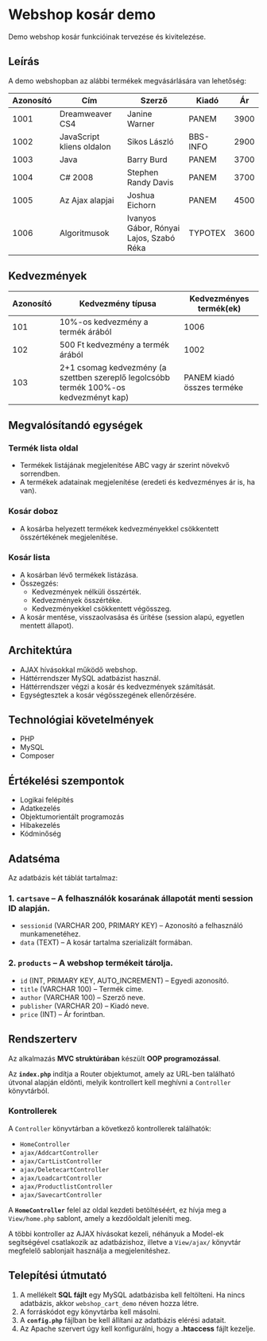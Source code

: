 # Webshop kosár demo

Demo webshop kosár funkcióinak tervezése és kivitelezése.

## Leírás

A demo webshopban az alábbi termékek megvásárlására van lehetőség:

| Azonosító | Cím                    | Szerző                                      | Kiadó    | Ár  |
|-----------|------------------------|---------------------------------------------|---------|-----|
| 1001      | Dreamweaver CS4        | Janine Warner                              | PANEM   | 3900 |
| 1002      | JavaScript kliens oldalon | Sikos László                            | BBS-INFO | 2900 |
| 1003      | Java                   | Barry Burd                                 | PANEM   | 3700 |
| 1004      | C# 2008                | Stephen Randy Davis                        | PANEM   | 3700 |
| 1005      | Az Ajax alapjai        | Joshua Eichorn                             | PANEM   | 4500 |
| 1006      | Algoritmusok           | Ivanyos Gábor, Rónyai Lajos, Szabó Réka    | TYPOTEX | 3600 |

## Kedvezmények

| Azonosító | Kedvezmény típusa | Kedvezményes termék(ek) |
|-----------|------------------|-------------------------|
| 101       | 10%-os kedvezmény a termék árából | 1006 |
| 102       | 500 Ft kedvezmény a termék árából | 1002 |
| 103       | 2+1 csomag kedvezmény (a szettben szereplő legolcsóbb termék 100%-os kedvezményt kap) | PANEM kiadó összes terméke |

## Megvalósítandó egységek

### Termék lista oldal

- Termékek listájának megjelenítése ABC vagy ár szerint növekvő sorrendben.
- A termékek adatainak megjelenítése (eredeti és kedvezményes ár is, ha van).

### Kosár doboz

- A kosárba helyezett termékek kedvezményekkel csökkentett összértékének megjelenítése.

### Kosár lista

- A kosárban lévő termékek listázása.
- Összegzés:
  - Kedvezmények nélküli összérték.
  - Kedvezmények összértéke.
  - Kedvezményekkel csökkentett végösszeg.
- A kosár mentése, visszaolvasása és ürítése (session alapú, egyetlen mentett állapot).

## Architektúra

- AJAX hívásokkal működő webshop.
- Háttérrendszer MySQL adatbázist használ.
- Háttérrendszer végzi a kosár és kedvezmények számítását.
- Egységtesztek a kosár végösszegének ellenőrzésére.

## Technológiai követelmények

- PHP
- MySQL
- Composer

## Értékelési szempontok

- Logikai felépítés
- Adatkezelés
- Objektumorientált programozás
- Hibakezelés
- Kódminőség

## Adatséma

Az adatbázis két táblát tartalmaz:

### 1. `cartsave` – A felhasználók kosarának állapotát menti session ID alapján.

- `sessionid` (VARCHAR 200, PRIMARY KEY) – Azonosító a felhasználó munkamenetéhez.
- `data` (TEXT) – A kosár tartalma szerializált formában.

### 2. `products` – A webshop termékeit tárolja.

- `id` (INT, PRIMARY KEY, AUTO\_INCREMENT) – Egyedi azonosító.
- `title` (VARCHAR 100) – Termék címe.
- `author` (VARCHAR 100) – Szerző neve.
- `publisher` (VARCHAR 20) – Kiadó neve.
- `price` (INT) – Ár forintban.

## Rendszerterv

Az alkalmazás **MVC struktúrában** készült **OOP programozással**.

Az **`index.php`** indítja a Router objektumot, amely az URL-ben található útvonal alapján eldönti, melyik kontrollert kell meghívni a `Controller` könyvtárból.

### Kontrollerek

A `Controller` könyvtárban a következő kontrollerek találhatók:

- `HomeController`
- `ajax/AddcartController`
- `ajax/CartListController`
- `ajax/DeletecartController`
- `ajax/LoadcartController`
- `ajax/ProductlistController`
- `ajax/SavecartController`

A **`HomeController`** felel az oldal kezdeti betöltéséért, ez hívja meg a `View/home.php` sablont, amely a kezdőoldalt jeleníti meg.

A többi kontroller az AJAX hívásokat kezeli, néhányuk a Model-ek segítségével csatlakozik az adatbázishoz, illetve a `View/ajax/` könyvtár megfelelő sablonjait használja a megjelenítéshez.

## Telepítési útmutató

1. A mellékelt **SQL fájlt** egy MySQL adatbázisba kell feltölteni. Ha nincs adatbázis, akkor `webshop_cart_demo` néven hozza létre.
2. A forráskódot egy könyvtárba kell másolni.
3. A **`config.php`** fájlban be kell állítani az adatbázis elérési adatait.
4. Az Apache szervert úgy kell konfigurálni, hogy a **.htaccess** fájlt kezelje.

